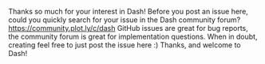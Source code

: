Thanks so much for your interest in Dash! 
Before you post an issue here, could you quickly search for your 
issue in the Dash community forum? https://community.plot.ly/c/dash
GitHub issues are great for bug reports, the community forum is great for
implementation questions. When in doubt, creating feel free to just post the
issue here :)
Thanks, and welcome to Dash!
